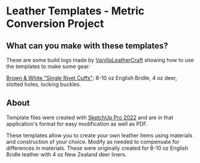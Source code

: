 # Leather Templates - Metric Conversion Project
## What can you make with these templates?

These are some build logs made by [VanillaLeatherCraft](https://github.com/vanillaleathercraft/leather) showing how to use the templates to make some gear:

[Brown & White "Single Rivet Cuffs"](https://imgur.com/a/bi33mpl): 8-10 oz English Bridle, 4 oz deer, slotted holes, locking buckles.

## About
Template files were created with [SketchUp Pro 2022](www.sketchup.com) and are in that application's format for easy modification as well as PDF.

These templates allow you to create your own leather items using materials and construction of your choice. Modify as needed to compensate for differences in materials. These were originally created for 8-10 oz English Bridle leather with 4 oz New Zealand deer liners.
